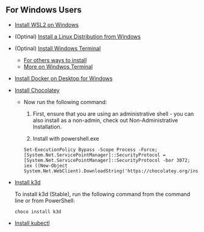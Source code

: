 ## For Windows Users

+ [Install WSL2 on Windows](https://docs.microsoft.com/en-us/windows/wsl/install-win10)


+ (Optinal) [Install a Linux Distribution from Windows](https://docs.microsoft.com/en-us/windows/wsl/install-win10#step-6---install-your-linux-distribution-of-choice)

+ (Optinal) [Install Windows Terminal](https://aka.ms/terminal)

	- [For others ways to install](https://github.com/microsoft/terminal)
	- [More on Windwos Terminal](https://docs.microsoft.com/en-us/windows/terminal/get-started)

+ [Install Docker on Desktop  for Windows](https://hub.docker.com/editions/community/docker-ce-desktop-windows)

+ [Install Chocolatey](https://chocolatey.org/install)

	- Now run the following command:

		1. First, ensure that you are using an administrative shell - you can also install as a non-admin, check out Non-Administrative Installation.

		2. Install with powershell.exe
        ```
        Set-ExecutionPolicy Bypass -Scope Process -Force; [System.Net.ServicePointManager]::SecurityProtocol = [System.Net.ServicePointManager]::SecurityProtocol -bor 3072; iex ((New-Object System.Net.WebClient).DownloadString('https://chocolatey.org/install.ps1'))
        ```

+ [Install k3d](https://k3d.io/)

	To install k3d (Stable), run the following command from the command line or from PowerShell:
  
  ```
  choco install k3d
  ```
+ [Install kubectl](https://kubernetes.io/docs/tasks/tools/install-kubectl-windows/)
